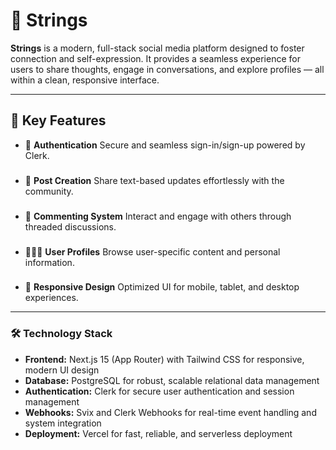 # 🧵 Strings

**Strings** is a modern, full-stack social media platform designed to foster connection and self-expression. It provides a seamless experience for users to share thoughts, engage in conversations, and explore profiles — all within a clean, responsive interface.

---

## 🚀 Key Features

* 🔐 **Authentication**
  Secure and seamless sign-in/sign-up powered by Clerk.
###
* 🧵 **Post Creation**
  Share text-based updates effortlessly with the community.
###
* 💬 **Commenting System**
  Interact and engage with others through threaded discussions.
###
* 🧑‍🤝‍🧑 **User Profiles**
  Browse user-specific content and personal information.
###
* 📱 **Responsive Design**
  Optimized UI for mobile, tablet, and desktop experiences.

---

### 🛠 Technology Stack

* **Frontend:** Next.js 15 (App Router) with Tailwind CSS for responsive, modern UI design
* **Database:** PostgreSQL for robust, scalable relational data management
* **Authentication:** Clerk for secure user authentication and session management
* **Webhooks:** Svix and Clerk Webhooks for real-time event handling and system integration
* **Deployment:** Vercel for fast, reliable, and serverless deployment



